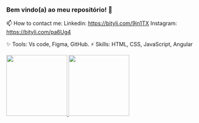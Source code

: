 ### Bem vindo(a) ao meu repositório! 👋





📫 How to contact me:
   Linkedin: https://bityli.com/9jn1TX
   Instagram: https://bityli.com/pa6Ug4

✨ Tools: Vs code, Figma, GitHub. 
⚡ Skills: HTML, CSS, JavaScript, Angular

 <div>
  <a href="https://github.com/querensales">
    <img height="160em" src="https://github-readme-stats.vercel.app/api?username=querensales&show_icons=true&theme=dracula&include_all_commits=true&count_private=true"/>
    <img height="160em" src="https://github-readme-stats.vercel.app/api/top-langs/?username=querensales&layout=compact&langs_count=7&theme=dracula"/>
  </a>
</div>
